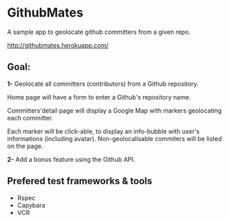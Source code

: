 # GithubMates

A sample app to geolocate github committers from a given repo.

http://githubmates.herokuapp.com/

## Goal:

**1-** Geolocate all committers (contributors) from a Github repository.

Home page will have a form to enter a Github's repository name.

Committers'detail page will display a Google Map with markers geolocating each committer.

Each marker will be click-able, to display an info-bubble with user's informations (including avatar). Non-geolocalisable commiters will be listed on the page.

**2-** Add a bonus feature using the Github API.

## Prefered test frameworks & tools

* Rspec
* Capybara
* VCR

